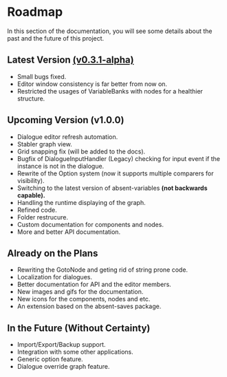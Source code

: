 # Roadmap

In this section of the documentation, you will see some details about the past and the future of this project.

## Latest Version [(v0.3.1-alpha)](https://github.com/b1lodHand/absent-dialogues/releases/tag/0.3.1-alpha)
* Small bugs fixed.
* Editor window consistency is far better from now on.
* Restricted the usages of VariableBanks with nodes for a healthier structure.

## Upcoming Version (v1.0.0)

* Dialogue editor refresh automation.
* Stabler graph view.
* Grid snapping fix (will be added to the docs).
* Bugfix of DialogueInputHandler (Legacy) checking for input event if the instance is not in the dialogue.
* Rewrite of the Option system (now it supports multiple comparers for visibility).
* Switching to the latest version of absent-variables **(not backwards capable).**
* Handling the runtime displaying of the graph.
* Refined code.
* Folder restrucure.
* Custom documentation for components and nodes.
* More and better API documentation.

## Already on the Plans

* Rewriting the GotoNode and geting rid of string prone code.
* Localization for dialogues.
* Better documentation for API and the editor members.
* New images and gifs for the documentation.
* New icons for the components, nodes and etc.
* An extension based on the absent-saves package.

## In the Future (Without Certainty)
* Import/Export/Backup support.
* Integration with some other applications.
* Generic option feature.
* Dialogue override graph feature.